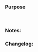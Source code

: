 <!-- PROTIP: Check out our [Development Gotchas](https://unitystation.github.io/unitystation/development/Development-Gotchas-and-Common-Mistakes/) page to help ensure your PR is accepted and help you prevent common mistakes. -->

### Purpose
<!-- Describe the problem the PR fixes or the feature it introduces. --> <br>
<!-- Don't forget to use "Fixes #issuenumber" to select issues and auto close them on merge. -->

### Notes:
<!-- Please enter any other relevant information here -->

### Changelog:
<!-- Add here individual lines with all your remarkable changes using the prefix ``CL:`` -->
<!-- Mind that the changes meant to be logged in the in changelog are those that are remarkable for the end user, so things like new features and fixes of known bugs are perfect for this section -->

<!-- CL: [New] For new features, things that didn't exist before the PR. -->

<!-- CL: [Improvement] For any change on any existing feature. -->

<!-- CL: [Balance] For any change on an existing feature done in the sake of improving game balance. It's the only exception to the rule above. -->

<!-- CL: [Fix] For any change that fixes a bug. -->
